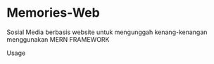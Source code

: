 # Memories-Web
Sosial Media berbasis website untuk mengunggah kenang-kenangan menggunakan MERN FRAMEWORK

Usage
